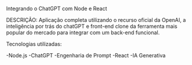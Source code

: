 Integrando o ChatGPT com Node e React

DESCRIÇÃO:
Aplicação completa utilizando o recurso oficial da OpenAI, a inteligência por trás do chatGPT e front-end clone da ferramenta mais popular do mercado para integrar com um back-end funcional.

Tecnologias utilizadas:


-Node.js
-ChatGPT
-Engenharia de Prompt
-React
-IA Generativa
